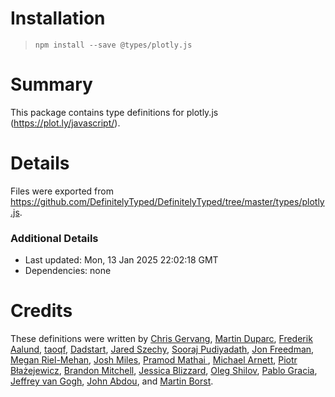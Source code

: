 # Installation
> `npm install --save @types/plotly.js`

# Summary
This package contains type definitions for plotly.js (https://plot.ly/javascript/).

# Details
Files were exported from https://github.com/DefinitelyTyped/DefinitelyTyped/tree/master/types/plotly.js.

### Additional Details
 * Last updated: Mon, 13 Jan 2025 22:02:18 GMT
 * Dependencies: none

# Credits
These definitions were written by [Chris Gervang](https://github.com/chrisgervang), [Martin Duparc](https://github.com/martinduparc), [Frederik Aalund](https://github.com/frederikaalund), [taoqf](https://github.com/taoqf), [Dadstart](https://github.com/Dadstart), [Jared Szechy](https://github.com/szechyjs), [Sooraj Pudiyadath](https://github.com/soorajpudiyadath), [Jon Freedman](https://github.com/jonfreedman), [Megan Riel-Mehan](https://github.com/meganrm), [Josh Miles](https://github.com/milesjos), [Pramod Mathai ](https://github.com/skippercool), [Michael Arnett](https://github.com/marnett-git), [Piotr Błażejewicz](https://github.com/peterblazejewicz), [Brandon Mitchell](https://github.com/brammitch), [Jessica Blizzard](https://github.com/blizzardjessica), [Oleg Shilov](https://github.com/olegshilov), [Pablo Gracia](https://github.com/PabloGracia), [Jeffrey van Gogh](https://github.com/jvgogh), [John Abdou](https://github.com/jpabdou), and [Martin Borst](https://github.com/mrtnbrst).
